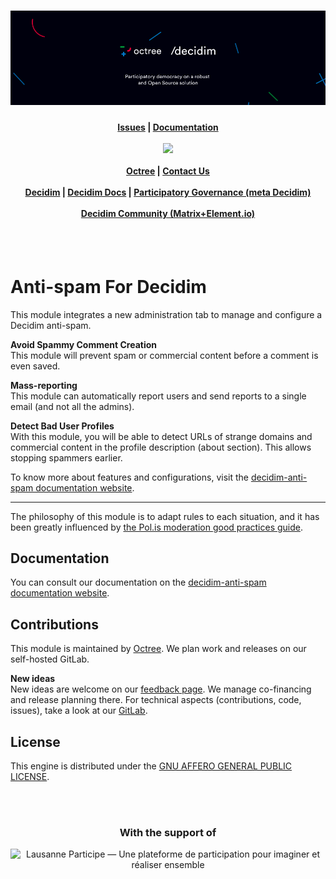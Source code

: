 <h1 align="center"><img src="https://github.com/octree-gva/meta/blob/main/decidim/static/header.png?raw=true" alt="Decidim - Octree Participatory democracy on a robust and open source solution" /></h1>
<h4 align="center">
    <a href="https://git.octree.ch/decidim/vocacity/decidim-modules/decidim-module-spam_signal/issues">Issues</a>  |
    <a href="https://decidim-ice.github.io/decidim-anti-spam/">Documentation</a>  <br/><br />
    <a href="https://crowdin.com/project/decidim-spam-module"><img src="https://badges.crowdin.net/decidim-spam-module/localized.svg" /></a><br /><br />
    <a href="https://www.octree.ch">Octree</a> |
    <a href="https://octree.ch/en/contact-us/">Contact Us</a><br/><br/>
    <a href="https://decidim.org">Decidim</a> |
    <a href="https://docs.decidim.org/en/">Decidim Docs</a> |
    <a href="https://meta.decidim.org">Participatory Governance (meta Decidim)</a><br/><br/>
    <a href="https://matrix.to/#/+decidim:matrix.org">Decidim Community (Matrix+Element.io)</a><br /><br />
</h4><br />

# Anti-spam For Decidim
This module integrates a new administration tab to manage and configure a Decidim anti-spam. 

**Avoid Spammy Comment Creation**  
This module will prevent spam or commercial content before a comment is even saved.

**Mass-reporting**  
This module can automatically report users and send reports to a single email (and not all the admins).

**Detect Bad User Profiles**  
With this module, you will be able to detect URLs of strange domains and commercial content in the profile description (about section). This allows stopping spammers earlier.

To know more about features and configurations, visit the [decidim-anti-spam documentation website](https://decidim-ice.github.io/decidim-anti-spam/).

---

The philosophy of this module is to adapt rules to each situation, and it has been greatly influenced by [the Pol.is moderation good practices guide](https://compdemocracy.org/Moderation/).

## Documentation
You can consult our documentation on the [decidim-anti-spam documentation website](https://decidim-ice.github.io/decidim-anti-spam/).

## Contributions
This module is maintained by [Octree](https://octree.ch). We plan work and releases on our self-hosted GitLab.

**New ideas**  
New ideas are welcome on our [feedback page](https://feedback.voca.city/?tags=decidim-anti-spam). We manage co-financing and release planning there.
For technical aspects (contributions, code, issues), take a look at our [GitLab](https://git.octree.ch/decidim/vocacity/decidim-modules/decidim-module-spam_signal).

## License
This engine is distributed under the [GNU AFFERO GENERAL PUBLIC LICENSE](LICENSE.md).

<br /><br />

<h3 align="center">With the support of</h3>
<p align="center">
        <img
            src="https://git.octree.ch/decidim/vocacity/decidim-modules/decidim-module-spam_signal/-/raw/main/partners.png?raw=true"
            alt="Lausanne Participe — Une plateforme de participation pour imaginer et réaliser ensemble" />
</p>
